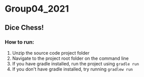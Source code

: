 # Group04_2021

## Dice Chess!

### How to run:

1. Unzip the source code project folder
2. Navigate to the project root folder on the command line
3. If you have gradle installed, run the project using ```gradle run```
4. If you don't have gradle installed, try running ``gradlew run``